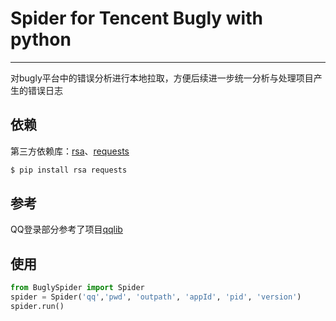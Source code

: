 # Spider for Tencent Bugly with python
---
对bugly平台中的错误分析进行本地拉取，方便后续进一步统一分析与处理项目产生的错误日志

依赖
---
第三方依赖库：[rsa](https://pypi.python.org/pypi/rsa/)、[requests](https://pypi.python.org/pypi/requests/)
``` sh
$ pip install rsa requests
```

参考
---
QQ登录部分参考了项目[qqlib](https://github.com/JetLua/qqlib)

使用
---
``` python
from BuglySpider import Spider
spider = Spider('qq','pwd', 'outpath', 'appId', 'pid', 'version')
spider.run()
```